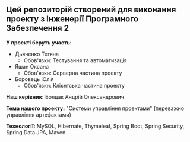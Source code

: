 ## Цей репозиторій створений для виконання проекту з Інженерії Програмного Забезпечення 2 

**У проекті беруть участь:**
- Дьяченко Тетяна
  - Обов'язки: Тестування та автоматизація
- Яшан Оксана
  - Обов'язки: Серверна частина проекту
- Боровець Юлія
  - Обов'язки: Клієнтська частина проекту

**Наш керівник:** Болдак Андрій Олександрович

**Тема нашого проекту:** "Системи управління проектами" (переважно управління артефактами)

**Технології:** MySQL, Hibernate, Thymeleaf, Spring Boot, Spring Security, Spring Data JPA, Maven
